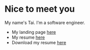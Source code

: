 # Nice to meet you
My name's Tai. I'm a software engineer.

- My landing page [here](https://phuctaile.com)
- My resume [here](https://lptai.github.io/resume)
- Download my resume [here](https://github.com/lptai/resume/raw/master/LePhucTai.pdf)
